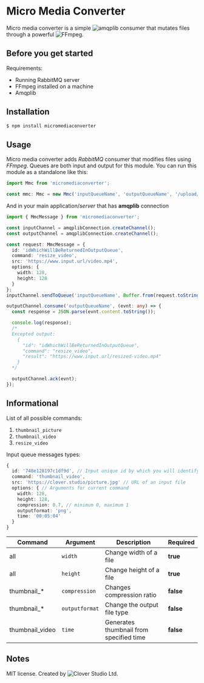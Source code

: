 # Micro Media Converter
Micro media converter is a simple ![amqplib](https://www.npmjs.com/package/amqplib) consumer that mutates files through a powerful ![FFmpeg](https://www.ffmpeg.org).

## Before you get started
Requirements:
- Running RabbitMQ server
- FFmpeg installed on a machine
- Amqplib  

## Installation
```bash
$ npm install micromediaconverter
```

## Usage
Micro media converter adds *RabbitMQ* consumer that modifies files using *FFmpeg*. Queues are both input and output for this module. You can run this module as a standalone like this: 
```typescript
import Mmc from 'micromediaconverter';

const mmc: Mmc = new Mmc('inputQueueName', 'outputQueueName', '/upload/path');
```
And in your main application/*server* that has **amqplib** connection
```typescript
import { MmcMessage } from 'micromediaconverter';

const inputChannel = amqplibConnection.createChannel();
const outputChannel = amqplibConnection.createChannel();

const request: MmcMessage = {
  id: 'idWhichWillBeReturnedInOutputQueue',
  command: 'resize_video',
  src: 'https://www.input.url/video.mp4',
  options: {
    width: 128,
    height: 128
  }
};
inputChannel.sendToQueue('inputQueueName', Buffer.from(request.toString()));

outputChannel.consume('outputQueueName', (evnt: any) => {
  const response = JSON.parse(evnt.content.toString());

  console.log(response);
  /*
  Excepted output: 
    {
      "id": "idWhichWillBeReturnedInOutputQueue",
      "command": "resize_video",
      "result": "https://www.input.url/resized-video.mp4"
    }
  */

  outputChannel.ack(evnt);
});
```

## Informational
List of all possible commands:
1. `thumbnail_picture`
2. `thumbnail_video`
3. `resize_video`

Input queue messages types:
```typescript
{
  id: '748e128197c1df9d', // Input unique id by which you will identify it in output queue
  command: 'thumbnail_video',
  src: 'https://clover.studio/picture.jpg' // URL of an input file
  options: { // Arguments for current command
    width: 128,
    height: 128,
    compression: 0.7, // minimum 0, maximum 1
    outputformat: 'png',
    time: '00:05:04'
  }
}
```
Command | Argument | Description | Required
--- | --- | --- | ---
all | `width` | Change width of a file | **true**
all | `height` | Change height of a file | **true**
thumbnail_* | `compression` | Changes compression ratio | **false**
thumbnail_* | `outputformat` | Change the output file type | **false**
thumbnail_video | `time` |  Generates thumbnail from specified time | **false**

## Notes
MIT license. Created by ![Clover Studio Ltd](https://clover.studio).